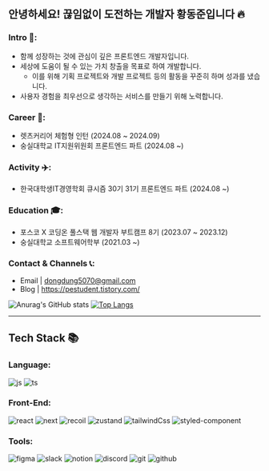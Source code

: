 ## 안녕하세요! 끊임없이 도전하는 개발자 황동준입니다 🔥

### Intro 👋: 
- 함께 성장하는 것에 관심이 깊은 프론트엔드 개발자입니다.
- 세상에 도움이 될 수 있는 가치 창출을 목표로 하여 개발합니다.
  - 이를 위해 기획 프로젝트와 개발 프로젝트 등의 활동을 꾸준히 하며 성과를 냈습니다.
- 사용자 경험을 최우선으로 생각하는 서비스를 만들기 위해 노력합니다.

### Career 👜:
- 렛츠커리어 체험형 인턴 (2024.08 ~ 2024.09)
- 숭실대학교 IT지원위원회 프론트엔드 파트 (2024.08 ~)

### Activity ✈️:
- 한국대학생IT경영학회 큐시즘 30기 31기 프론트엔드 파트 (2024.08 ~)

### Education 🎓:
- 포스코 X 코딩온 풀스택 웹 개발자 부트캠프 8기 (2023.07 ~ 2023.12)
- 숭실대학교 소프트웨어학부 (2021.03 ~)

### Contact & Channels 📞:
- Email | dongdung5070@gmail.com
- Blog | https://pestudent.tistory.com/

![Anurag's GitHub stats](https://github-readme-stats.vercel.app/api?username=nebulaBdj&show_icons=true&theme=radical)
[![Top Langs](https://github-readme-stats.vercel.app/api/top-langs/?username=nebulaBdj&layout=compact)](https://github.com/nebulaBdj/github-readme-stats)

___

## Tech Stack 📚

### Language:
![js](https://img.shields.io/badge/JavaScript-F7DF1E?style=flat-square&logo=JavaScript&logoColor=white)
![ts](https://img.shields.io/badge/TypeScript-007ACC?style=flat-square&logo=typescript&logoColor=white)

### Front-End:
![react](https://img.shields.io/badge/React-20232A?style=flat-square&logo=react&logoColor=61DAFB)
![next](https://img.shields.io/badge/Next.js-000?logo=nextdotjs&logoClor=fff&style=flat-square)
![recoil](https://img.shields.io/badge/Recoil-FF4655?style=flat-square&logo=Recoil&logoColor=white)
![zustand](https://img.shields.io/badge/Zustand-786032?style=flat-square&logo=Zustand&logoColor=white)
![tailwindCss](https://img.shields.io/badge/TailwindCss-06B6D4?style=flat-square&logo=TailwindCss&logoColor=white)
![styled-component](https://img.shields.io/badge/styledcomponents-DB7093?style=flat-square&logo=styledcomponents&logoColor=white)



### Tools:
![figma](https://img.shields.io/badge/Figma-F24E1E?style=flat-square&logo=figma&logoColor=white)
![slack](https://img.shields.io/badge/Slack-4A154B?style=flat-square&logo=slack&logoColor=white)
![notion](https://img.shields.io/badge/Notion-000000?style=flat-square&logo=notion&logoColor=white)
![discord](https://img.shields.io/badge/Discord-4263f5?style=flat-square&logo=Discord&logoColor=white)
![git](https://img.shields.io/badge/Git-F05032?style=flat-square&logo=git&logoColor=white)
![github](https://img.shields.io/badge/Github-181717?style=flat-square&logo=github&logoColor=white)

